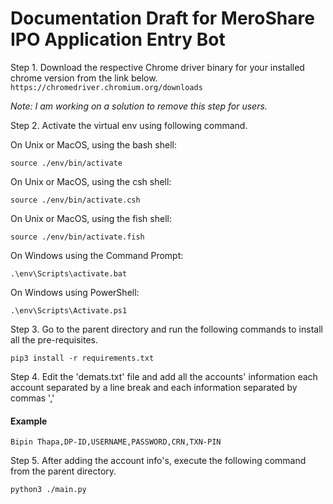 # Documentation Draft for MeroShare IPO Application Entry Bot

Step 1. Download the respective Chrome driver binary for your installed chrome version from the link below.
`https://chromedriver.chromium.org/downloads`

_Note: I am working on a solution to remove this step for users._

Step 2. Activate the virtual env using following command.

On Unix or MacOS, using the bash shell:

`source ./env/bin/activate`

On Unix or MacOS, using the csh shell:

`source ./env/bin/activate.csh`

On Unix or MacOS, using the fish shell:

`source ./env/bin/activate.fish`

On Windows using the Command Prompt:

`.\env\Scripts\activate.bat`

On Windows using PowerShell:

`.\env\Scripts\Activate.ps1`

Step 3. Go to the parent directory and run the following commands to install all the pre-requisites.

`pip3 install -r requirements.txt`

Step 4. Edit the 'demats.txt' file and add all the accounts' information each account separated by a line break and each information separated by commas ','

#### Example

`Bipin Thapa,DP-ID,USERNAME,PASSWORD,CRN,TXN-PIN`

Step 5. After adding the account info's, execute the following command from the parent directory.

`python3 ./main.py`
